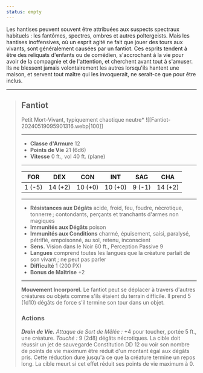 ```yaml
---
status: empty
---
```

Les hantises peuvent souvent être attribuées aux suspects spectraux habituels : les fantômes, spectres, ombres et autres poltergeists. Mais les hantises inoffensives, où un esprit agité ne fait que jouer des tours aux vivants, sont généralement causées par un fantiot. Ces esprits tendent à être des reliquats d'enfants ou de comédien, s'accrochant à la vie pour avoir de la compagnie et de l'attention, et cherchent avant tout à s'amuser. Ils ne blessent jamais volontairement les autres lorsqu'ils hantent une maison, et servent tout maître qui les invoquerait, ne serait-ce que pour être inclus.


___
>## Fantiot
>Petit Mort-Vivant, typiquement chaotique neutre*
>![[Fantiot-20240519095901316.webp|100]]
>___
>- **Classe d'Armure** 12
>- **Points de Vie** 21 (6d6)
>- **Vitesse** 0 ft., vol 40 ft. (plane)
>___
>|FOR|DEX|CON|INT|SAG|CHA|
>|:---:|:---:|:---:|:---:|:---:|:---:|
>|1 (-5)|14 (+2)|10 (+0)|10 (+0)|9 (-1)|14 (+2)|
>
>___
>- **Résistances aux Dégâts** acide, froid, feu, foudre, nécrotique, tonnerre ; contondants, perçants et tranchants d'armes non magiques
>- **Immunités aux Dégâts** poison
>- **Immunités aux Conditions** charmé, épuisement, saisi, paralysé, pétrifié, empoisonné, au sol, retenu, inconscient
>- **Sens.** Vision dans le Noir 60 ft., Perception Passive 9
>- **Langues** comprend toutes les langues que la créature parlait de son vivant ; ne peut pas parler
>- **Difficulté** 1 (200 PX)
>- **Bonus de Maîtrise** +2
>___
> **Mouvement Incorporel.** Le fantiot peut se déplacer à travers d'autres créatures ou objets comme s'ils étaient du terrain difficile. Il prend 5 (1d10) dégâts de force s'il termine son tour dans un objet.
>
>### Actions
>
>***Drain de Vie.*** *Attaque de Sort de Mêlée :* +4 pour toucher, portée 5 ft., une créature. *Touché :* 9 (2d8) dégâts nécrotiques. La cible doit réussir un jet de sauvegarde Constitution DD 12 ou voir son nombre de points de vie maximum être réduit d'un montant égal aux dégâts pris. Cette réduction dure jusqu'à ce que la créature termine un repos long. La cible meurt si cet effet réduit ses points de vie maximum à 0.


